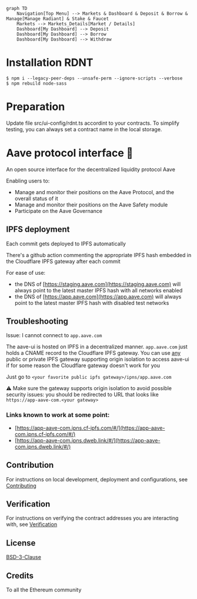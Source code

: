 ```marmaid
graph TD
    Navigation[Top Menu] --> Markets & Dashboard & Deposit & Borrow & Manage[Manage Radiant] & Stake & Faucet
    Markets --> Markets_Details[Market / Details]
    Dashboard[My Dashboard] --> Deposit
    Dashboard[My Dashboard] --> Borrow
    Dashboard[My Dashboard] --> Withdraw
```

# Installation RDNT
```shell
$ npm i --legacy-peer-deps --unsafe-perm --ignore-scripts --verbose
$ npm rebuild node-sass
```

# Preparation
Update file src/ui-config/rdnt.ts accordint to your contracts.
To simplify testing, you can always set a contract name in the local storage.

# Aave protocol interface :ghost:

An open source interface for the decentralized liquidity protocol Aave

Enabling users to:

- Manage and monitor their positions on the Aave Protocol, and the overall status of it
- Manage and monitor their positions on the Aave Safety module
- Participate on the Aave Governance

## IPFS deployment

Each commit gets deployed to IPFS automatically

There's a github action commenting the appropriate IPFS hash embedded in the Cloudflare IPFS gateway after each commit

For ease of use:

- the DNS of [https://staging.aave.com](https://staging.aave.com) will always point to the latest master IPFS hash with all networks enabled
- the DNS of [https://app.aave.com](https://app.aave.com) will always point to the latest master IPFS hash with disabled test networks

## Troubleshooting

Issue: I cannot connect to `app.aave.com`

The aave-ui is hosted on IPFS in a decentralized manner. `app.aave.com` just holds a CNAME record to the Cloudflare IPFS gateway. You can use [any](https://ipfs.github.io/public-gateway-checker/) public or private IPFS gateway supporting origin isolation to access aave-ui if for some reason the Cloudflare gateway doesn't work for you

Just go to `<your favorite public ipfs gateway>/ipns/app.aave.com`

⚠️ Make sure the gateway supports origin isolation to avoid possible security issues: you should be redirected to URL that looks like `https://app-aave-com.<your gateway>`

### Links known to work at some point:

- [https://app-aave-com.ipns.cf-ipfs.com/#/](https://app-aave-com.ipns.cf-ipfs.com/#/)
- [https://app-aave-com.ipns.dweb.link/#/](https://app-aave-com.ipns.dweb.link/#/)

## Contribution

For instructions on local development, deployment and configurations, see [Contributing](./CONTRIBUTING.md)

## Verification

For instructions on verifying the contract addresses you are interacting with, see [Verification](./VERIFICATION.md)

## License

[BSD-3-Clause](./LICENSE.md)

## Credits

To all the Ethereum community
